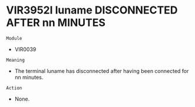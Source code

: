 # VIR3952I luname DISCONNECTED AFTER nn MINUTES

`Module`
- VIR0039

`Meaning`
- The terminal luname has disconnected after having been connected for nn minutes.

`Action`
- None.
